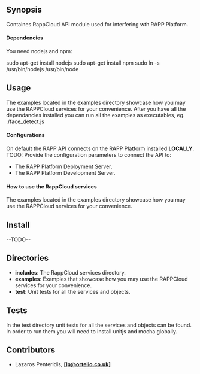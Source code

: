 ## Synopsis

Containes RappCloud API module used for interfering wth RAPP Platform.


#### Dependencies

You need nodejs and npm:
	
sudo apt-get install nodejs
sudo apt-get install npm
sudo ln -s /usr/bin/nodejs /usr/bin/node

## Usage

The examples located in the examples directory showcase how you may use the RAPPCloud services for your convenience.
After you have all the dependancies installed you can run all the examples as executables, eg. ./face_detect.js


####  Configurations

On default the RAPP API connects on the RAPP Platform installed **LOCALLY**.
TODO: Provide the configuration parameters to connect the API to:

- The RAPP Platform Deployment Server.
- The RAPP Platform Development Server.


#### How to use the RappCloud services

The examples located in the examples directory showcase how you may use the RAPPCloud services for your convenience.


## Install

--TODO--


## Directories

- **includes**: The RappCloud services directory.
- **examples**: Examples that showcase how you may use the RAPPCloud services for your convenience.
- **test**: Unit tests for all the services and objects.


## Tests

In the test directory unit tests for all the services and objects can be found. In order to run them you will need to install unitjs and mocha globally.


## Contributors

- Lazaros Penteridis, **[lp@ortelio.co.uk]**
